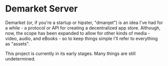 # Demarket Server

Demarket (or, if you're a startup or hipster, "dmarqet") is an idea I've had for a while - a protocol or API for creating a decentralized app store. Although, now, the scope has been expanded to allow for other kinds of media - video, audio, and eBooks - so to keep things simple I'll refer to everything as "assets".

This project is currently in its early stages. Many things are still undetermined.